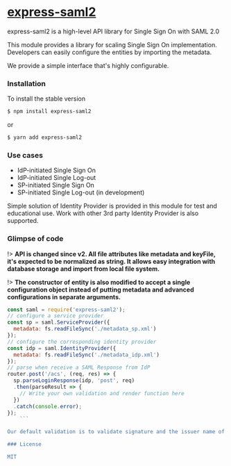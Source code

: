 [express-saml2](https://github.com/tngan/express-saml2)
=======
express-saml2 is a high-level API library for Single Sign On with SAML 2.0

This module provides a library for scaling Single Sign On implementation. Developers can easily configure the entities by importing the metadata. 

We provide a simple interface that's highly configurable.


### Installation
To install the stable version

```bash
$ npm install express-saml2
```

or

```bash
$ yarn add express-saml2
```

### Use cases

+ IdP-initiated Single Sign On
+ IdP-initiated Single Log-out
+ SP-initiated Single Sign On
+ SP-initiated Single Log-out (in development)

Simple solution of Identity Provider is provided in this module for test and educational use. Work with other 3rd party Identity Provider is also supported.

### Glimpse of code

!> **API is changed since v2. All file attributes like metadata and keyFile, it's expected to be normalized as string. It allows easy integration with database storage and import from local file system.**

!> **The constructor of entity is also modified to accept a single configuration object instead of putting metadata and advanced configurations in separate arguments.**

```javascript
const saml = require('express-saml2');
// configure a service provider
const sp = saml.ServiceProvider({
  metadata: fs.readFileSync('./metadata_sp.xml')
});
// configure the corresponding identity provider
const idp = saml.IdentityProvider({
  metadata: fs.readFileSync('./metadata_idp.xml')
});
// parse when receive a SAML Response from IdP
router.post('/acs', (req, res) => {
  sp.parseLoginResponse(idp, 'post', req)
  .then(parseResult => {
    // Write your own validation and render function here
  })
  .catch(console.error);
});
	```

Our default validation is to validate signature and the issuer name of Identity Provider. The code base is self explained. More use cases are provided in this documentation to fit in the real world application.

### License

MIT
